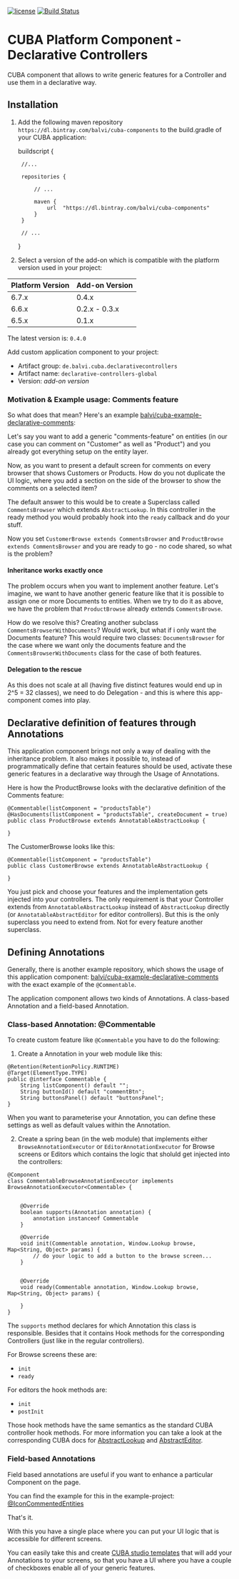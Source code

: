 [![license](https://img.shields.io/badge/license-Apache%20License%202.0-blue.svg?style=flat)](http://www.apache.org/licenses/LICENSE-2.0)
[![Build Status](https://travis-ci.org/balvi/cuba-component-declarative-controllers.svg?branch=master)](https://travis-ci.org/balvi/cuba-component-declarative-controllers)

# CUBA Platform Component - Declarative Controllers

CUBA component that allows to write generic features for a Controller and use them in a declarative way.


## Installation

1. Add the following maven repository `https://dl.bintray.com/balvi/cuba-components` to the build.gradle of your CUBA application:


    buildscript {
        
        //...
        
        repositories {
        
            // ...
        
            maven {
                url  "https://dl.bintray.com/balvi/cuba-components"
            }
        }
        
        // ...
    }

2. Select a version of the add-on which is compatible with the platform version used in your project:

| Platform Version | Add-on Version |
| ---------------- | -------------- |
| 6.7.x            | 0.4.x          |
| 6.6.x            | 0.2.x - 0.3.x  |
| 6.5.x            | 0.1.x          |

The latest version is: `0.4.0`

Add custom application component to your project:

* Artifact group: `de.balvi.cuba.declarativecontrollers`
* Artifact name: `declarative-controllers-global`
* Version: *add-on version*

### Motivation & Example usage: Comments feature

So what does that mean? Here's an example [balvi/cuba-example-declarative-comments](https://github.com/balvi/cuba-example-declarative-comments):

Let's say you want to add a generic "comments-feature" on entities (in our case you can comment on "Customer" as well as "Product") and you already got everything setup on the entity layer.

Now, as you want to present a default screen for comments on every browser that shows Customers or Products. 
How do you not duplicate the UI logic, where you add a section on the side of the browser to show the comments on a selected item?

The default answer to this would be to create a Superclass called `CommentsBrowser` which extends `AbstractLookup`.
In this controller in the ready method you would probably hook into the `ready` callback and do your stuff.

Now you set `CustomerBrowse extends CommentsBrowser` and `ProductBrowse extends CommentsBrowser` and you are ready to go - no code shared, so what is the problem?

#### Inheritance works exactly once

The problem occurs when you want to implement another feature. Let's imagine, we want to have another generic feature like that it is possible to
assign one or more Documents to entities. When we try to do it as above, we have the problem that `ProductBrowse` already extends `CommentsBrowse`.

How do we resolve this? Creating another subclass `CommentsBrowserWithDocuments`? Would work, but what if i only want the Documents feature?
This would require two classes: `DocumentsBrowser` for the case where we want only the documents feature and the `CommentsBrowserWithDocuments` class for
the case of both features.

#### Delegation to the rescue
As this does not scale at all (having five distinct features would end up in 2^5 = 32 classes), we need to do Delegation - and this is where this app-component comes into play.


## Declarative definition of features through Annotations

This application component brings not only a way of dealing with the inheritance problem. 
It also makes it possible to, instead of programmatically define that certain features should be used, activate these generic features
in a declarative way through the Usage of Annotations.

Here is how the ProductBrowse looks with the declarative definition of the Comments feature:

````
@Commentable(listComponent = "productsTable")
@HasDocuments(listComponent = "productsTable", createDocument = true)
public class ProductBrowse extends AnnotatableAbstractLookup {

}
````

The CustomerBrowse looks like this:

````
@Commentable(listComponent = "productsTable")
public class CustomerBrowse extends AnnotatableAbstractLookup {

}
````

You just pick and choose your features and the implementation gets injected into your controllers. The only requirement is that your Controller
extends from `AnnotatableAbstractLookup` instead of `AbstractLookup` directly (or `AnnotatableAbstractEditor` for editor controllers). But this
is the only superclass you need to extend from. Not for every feature another superclass.


## Defining Annotations 


Generally, there is another example repository, which shows the usage of this application component: [balvi/cuba-example-declarative-comments](https://github.com/balvi/cuba-example-declarative-comments) 
with the exact example of the `@Commentable`.

The application component allows two kinds of Annotations. A class-based Annotation and a field-based Annotation.

### Class-based Annotation: @Commentable

To create custom feature like `@Commentable` you have to do the following:

1. Create a Annotation in your web module like this:


````
@Retention(RetentionPolicy.RUNTIME)
@Target(ElementType.TYPE)
public @interface Commentable {
    String listComponent() default "";
    String buttonId() default "commentBtn";
    String buttonsPanel() default "buttonsPanel";
}
````

When you want to parameterise your Annotation, you can define these settings as well as default values within the Annotation.

2. Create a spring bean (in the web module) that implements either `BrowseAnnotationExecutor` or `EditorAnnotationExecutor` for Browse screens or Editors
which contains the logic that sholuld get injected into the controllers:


````
@Component
class CommentableBrowseAnnotationExecutor implements BrowseAnnotationExecutor<Commentable> {


    @Override
    boolean supports(Annotation annotation) {
        annotation instanceof Commentable
    }
    
    @Override
    void init(Commentable annotation, Window.Lookup browse, Map<String, Object> params) {
        // do your logic to add a button to the browse screen...
    }


    @Override
    void ready(Commentable annotation, Window.Lookup browse, Map<String, Object> params) {

    }
}
````

The `supports` method declares for which Annotation this class is responsible.
Besides that it contains Hook methods for the corresponding Controllers (just like in the regular controllers).

For Browse screens these are:

* `init`
* `ready`

For editors the hook methods are:

* `init`
* `postInit`

Those hook methods have the same semantics as the standard CUBA controller hook methods. For more information
you can take a look at the corresponding CUBA docs for 
[AbstractLookup](https://doc.cuba-platform.com/manual-6.6/abstractLookup.html) and [AbstractEditor](https://doc.cuba-platform.com/manual-6.6/abstractEditor.html).


### Field-based Annotations

Field based annotations are useful if you want to enhance a particular Component on the page.

You can find the example for this in the example-project: [@IconCommentedEntities](https://github.com/balvi/cuba-example-declarative-comments/blob/master/modules/web/src/de/balvi/cuba/example/declarativecomments/web/iconcommented/IconCommentedEntities.groovy)


That's it. 

With this you have a single place where you can put your UI logic that is accessible for different screens.

You can easily take this and create [CUBA studio templates](https://www.cuba-platform.com/blog/whats-new-in-cuba-platform-6-4#studio-templates) that will add your Annotations to your screens,
so that you have a UI where you have a couple of checkboxes enable all of your generic features.